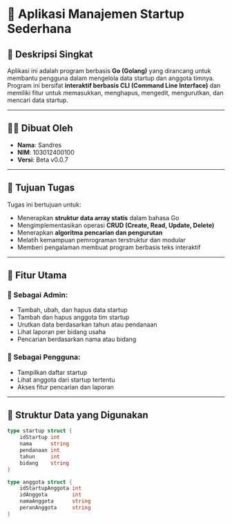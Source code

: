 # 🚀 Aplikasi Manajemen Startup Sederhana

## 📌 Deskripsi Singkat

Aplikasi ini adalah program berbasis **Go (Golang)** yang dirancang untuk membantu pengguna dalam mengelola data startup dan anggota timnya. Program ini bersifat **interaktif berbasis CLI (Command Line Interface)** dan memiliki fitur untuk memasukkan, menghapus, mengedit, mengurutkan, dan mencari data startup.

---

## 👨‍💻 Dibuat Oleh

- **Nama**: Sandres  
- **NIM**: 103012400100  
- **Versi**: Beta v0.0.7  

---

## 🎯 Tujuan Tugas

Tugas ini bertujuan untuk:
- Menerapkan **struktur data array statis** dalam bahasa Go
- Mengimplementasikan operasi **CRUD (Create, Read, Update, Delete)**
- Menerapkan **algoritma pencarian dan pengurutan**
- Melatih kemampuan pemrograman terstruktur dan modular
- Memberi pengalaman membuat program berbasis teks interaktif

---

## 🧩 Fitur Utama

### 🔧 Sebagai Admin:
- Tambah, ubah, dan hapus data startup
- Tambah dan hapus anggota tim startup
- Urutkan data berdasarkan tahun atau pendanaan
- Lihat laporan per bidang usaha
- Pencarian berdasarkan nama atau bidang

### 👤 Sebagai Pengguna:
- Tampilkan daftar startup
- Lihat anggota dari startup tertentu
- Akses fitur pencarian dan laporan

---

## 💾 Struktur Data yang Digunakan

```go
type startup struct {
    idStartup int
    nama      string
    pendanaan int
    tahun     int
    bidang    string
}

type anggota struct {
    idStartupAnggota int
    idAnggota        int
    namaAnggota      string
    peranAnggota     string
}
